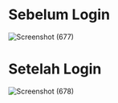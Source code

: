 # Sebelum Login
![Screenshot (677)](https://github.com/user-attachments/assets/046eed75-8a02-49ec-aa63-92d6223b66a9)

# Setelah Login
![Screenshot (678)](https://github.com/user-attachments/assets/4e554225-2387-4408-a87c-d2a6b95bffb5)
